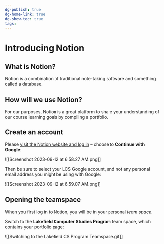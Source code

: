 ```yaml
---
dg-publish: true
dg-home-link: true
dg-show-toc: true
tags:
---
```

# Introducing Notion

## What is Notion?

Notion is a combination of traditional note-taking software and something called a database.

## How will we use Notion?

For our purposes, Notion is a great platform to share your understanding of our course learning goals by compiling a portfolio.

## Create an account

Please [visit the Notion website and log in](https://www.notion.so/login) – choose to **Continue with Google**:

![[Screenshot 2023-09-12 at 6.58.27 AM.png]]

Then be sure to select your LCS Google account, and not any personal email address you might be using with Google:

![[Screenshot 2023-09-12 at 6.59.07 AM.png]]

## Opening the teamspace

When you first log in to Notion, you will be in your personal *team space*.

Switch to the **Lakefield Computer Studies Program** team space, which contains your portfolio page:

![[Switching to the Lakefield CS Program Teamspace.gif]]